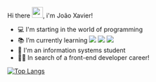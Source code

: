 Hi there <img src="https://raw.githubusercontent.com/iampavangandhi/iampavangandhi/master/gifs/Hi.gif" width="25" heigth="25">, i'm João Xavier!

<!--
**JoaoXavier210102/JoaoXavier210102** is a ✨ _special_ ✨ repository because its `README.md` (this file) appears on your GitHub profile.

Here are some ideas to get you started:

- 🔭 I’m currently working on ...
- 🌱 I’m currently learning HTML5 , CSS3
- 👯 I’m looking to collaborate on ...
- 🤔 I’m looking for help with ...
- 💬 Ask me about ...
- 📫 How to reach me: ...
- 😄 Pronouns: ...
- ⚡ Fun fact: ...
-->
- 💻 I'm starting in the world of programming 
- 📚 I’m currently learning <img src = "https://img.shields.io/badge/-HTML5-E34F26?style=flat&logo=html5&logoColor=white"> <img src = "https://img.shields.io/badge/-CSS3-1572B6?style=flat&logo=css3&logoColor=white"> <img src="https://img.shields.io/badge/-JavaScript-eed718?style=flat&logo=javascript&logoColor=ffffff">
- 🎒 I'm an information systems student
- 🏃‍♂️ In search of a front-end developer career!

[![Top Langs](https://github-readme-stats.vercel.app/api/top-langs/?username=JoaoXavier210102)](https://github.com/anuraghazra/github-readme-stats)
